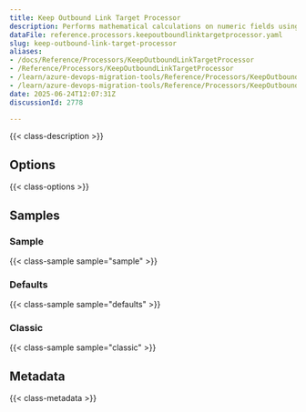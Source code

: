 ```yaml
---
title: Keep Outbound Link Target Processor
description: Performs mathematical calculations on numeric fields using NCalc expressions during migration.
dataFile: reference.processors.keepoutboundlinktargetprocessor.yaml
slug: keep-outbound-link-target-processor
aliases:
- /docs/Reference/Processors/KeepOutboundLinkTargetProcessor
- /Reference/Processors/KeepOutboundLinkTargetProcessor
- /learn/azure-devops-migration-tools/Reference/Processors/KeepOutboundLinkTargetProcessor
- /learn/azure-devops-migration-tools/Reference/Processors/KeepOutboundLinkTargetProcessor/index.md
date: 2025-06-24T12:07:31Z
discussionId: 2778

---
```

{{< class-description >}}

## Options

{{< class-options >}}

## Samples

### Sample

{{< class-sample sample="sample" >}}

### Defaults

{{< class-sample sample="defaults" >}}

### Classic

{{< class-sample sample="classic" >}}

## Metadata

{{< class-metadata >}}
